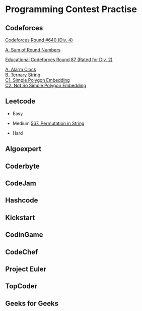# Programming Contest Practise

## Codeforces

[Codeforces Round #640 (Div. 4)](https://codeforces.com/contest/1352)

[A. Sum of Round Numbers](https://github.com/csderek/ProgrammingContest/tree/master/Codeforces/Sum%20of%20Round%20Numbers)

[Educational Codeforces Round 87 (Rated for Div. 2)](https://codeforces.com/contest/1354)

[A. Alarm Clock](https://github.com/csderek/ProgrammingContest/tree/master/Codeforces/Alarm%20Clock)  
[B. Ternary String](https://github.com/csderek/ProgrammingContest/tree/master/Codeforces/Ternary%20String)  
[C1. Simple Polygon Embedding](https://github.com/csderek/ProgrammingContest/tree/master/Codeforces/Simple%20Polygon%20Embedding)  
[C2. Not So Simple Polygon Embedding](https://github.com/csderek/ProgrammingContest/tree/master/Codeforces/Not%20So%20Simple%20Polygon%20Embedding)

## Leetcode

- Easy

- Medium
[567. Permutation in String](https://github.com/csderek/ProgrammingContest/tree/master/Leetcode/Medium/Permutation%20in%20String)

- Hard

## Algoexpert

## Coderbyte

## CodeJam

## Hashcode

## Kickstart

## CodinGame

## CodeChef

## Project Euler

## TopCoder

## Geeks for Geeks
